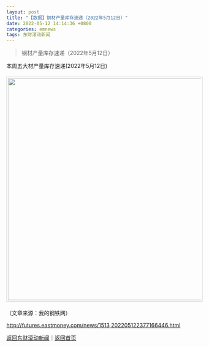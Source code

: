 ```yaml
---
layout: post
title: "【数据】钢材产量库存速递（2022年5月12日）"
date: 2022-05-12 14:14:36 +0800
categories: emnews
tags: 东财滚动新闻
---
```

> 钢材产量库存速递（2022年5月12日）

本周五大材产量库存速递(2022年5月12日)<center><img src="https://dfscdn.dfcfw.com/download/D25668104959998221903_w1700h1399.jpg" width="580" emheight="477" style="border:#d1d1d1 1px solid;padding:3px;margin:5px 0;" /></center><p class="em_media">（文章来源：我的钢铁网）</p>

<http://futures.eastmoney.com/news/1513,202205122377166446.html>

[返回东财滚动新闻](//finews.withounder.com/emnews/)｜[返回首页](//finews.withounder.com/)